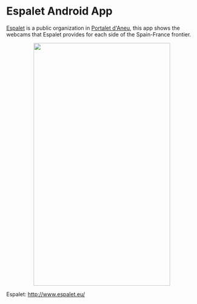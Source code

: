 # Espalet Android App

[Espalet](http://www.espalet.eu/) is a public organization in [Portalet d'Aneu](https://en.wikipedia.org/wiki/Col_du_Pourtalet), this app shows the webcams that Espalet provides for each side of the Spain-France frontier.

<p align="center">
  <img src="http://i.imgur.com/NIXmytQ.jpg" width="360" height="640">
</p>

Espalet: http://www.espalet.eu/